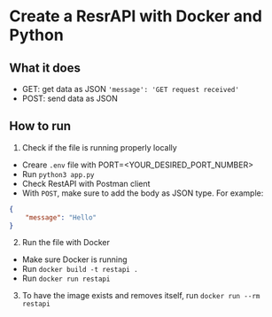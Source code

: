 # Create a ResrAPI with Docker and Python

## What it does
- GET: get data as JSON `'message': 'GET request received'`
- POST: send data as JSON

## How to run
1. Check if the file is running properly locally
- Creare `.env` file with PORT=<YOUR_DESIRED_PORT_NUMBER>
- Run `python3 app.py`
- Check RestAPI with Postman client
- With `POST`, make sure to add the body as JSON type. For example:

```JSON
{
    "message": "Hello"
}
```


2. Run the file with Docker
- Make sure Docker is running
- Run `docker build -t restapi . `
- Run `docker run restapi`

3. To have the image exists and removes itself, run `docker run --rm restapi`
